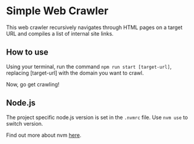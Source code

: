 # Simple Web Crawler

This web crawler recursively navigates through HTML pages on a target URL and compiles a list of internal site links.

## How to use

Using your terminal, run the command `npm run start [target-url]`, replacing [target-url] with the domain you want to crawl.

Now, go get crawling!

## Node.js

The project specific node.js version is set in the `.nvmrc` file. Use `nvm use` to switch version.

Find out more about nvm [here](https://github.com/nvm-sh/nvm).
